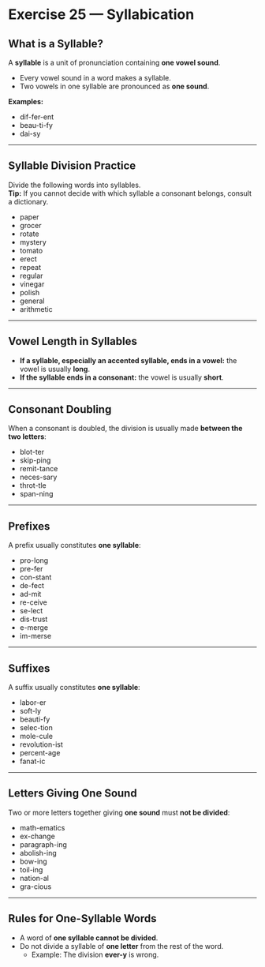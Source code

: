 # Exercise 25 — Syllabication

## What is a Syllable?
A **syllable** is a unit of pronunciation containing **one vowel sound**.  
- Every vowel sound in a word makes a syllable.  
- Two vowels in one syllable are pronounced as **one sound**.  

**Examples:**  
- dif-fer-ent  
- beau-ti-fy  
- dai-sy  

---

## Syllable Division Practice
Divide the following words into syllables.  
**Tip:** If you cannot decide with which syllable a consonant belongs, consult a dictionary.

- paper  
- grocer  
- rotate  
- mystery  
- tomato  
- erect  
- repeat  
- regular  
- vinegar  
- polish  
- general  
- arithmetic  

---

## Vowel Length in Syllables
- **If a syllable, especially an accented syllable, ends in a vowel:** the vowel is usually **long**.  
- **If the syllable ends in a consonant:** the vowel is usually **short**.  

---

## Consonant Doubling
When a consonant is doubled, the division is usually made **between the two letters**:  

- blot-ter  
- skip-ping  
- remit-tance  
- neces-sary  
- throt-tle  
- span-ning  

---

## Prefixes
A prefix usually constitutes **one syllable**:

- pro-long  
- pre-fer  
- con-stant  
- de-fect  
- ad-mit  
- re-ceive  
- se-lect  
- dis-trust  
- e-merge  
- im-merse  

---

## Suffixes
A suffix usually constitutes **one syllable**:

- labor-er  
- soft-ly  
- beauti-fy  
- selec-tion  
- mole-cule  
- revolution-ist  
- percent-age  
- fanat-ic  

---

## Letters Giving One Sound
Two or more letters together giving **one sound** must **not be divided**:

- math-ematics  
- ex-change  
- paragraph-ing  
- abolish-ing  
- bow-ing  
- toil-ing  
- nation-al  
- gra-cious  

---

## Rules for One-Syllable Words
- A word of **one syllable cannot be divided**.  
- Do not divide a syllable of **one letter** from the rest of the word.  
  - Example: The division **ever-y** is wrong.  
